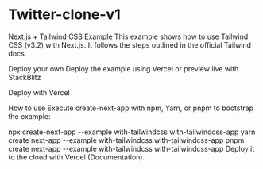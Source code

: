 # Twitter-clone-v1

Next.js + Tailwind CSS Example
This example shows how to use Tailwind CSS (v3.2) with Next.js. It follows the steps outlined in the official Tailwind docs.

Deploy your own
Deploy the example using Vercel or preview live with StackBlitz

Deploy with Vercel

How to use
Execute create-next-app with npm, Yarn, or pnpm to bootstrap the example:

npx create-next-app --example with-tailwindcss with-tailwindcss-app
yarn create next-app --example with-tailwindcss with-tailwindcss-app
pnpm create next-app --example with-tailwindcss with-tailwindcss-app
Deploy it to the cloud with Vercel (Documentation).
